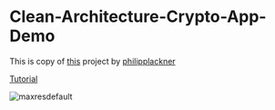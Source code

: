 # Clean-Architecture-Crypto-App-Demo

This is copy of <a href="https://github.com/philipplackner/CryptocurrencyAppYT">this</a> project by <a href="https://github.com/philipplackner">philipplackner</a>

<a href="https://www.youtube.com/watch?v=EF33KmyprEQ">Tutorial</a>


![maxresdefault](https://github.com/dckrOff/Clean-Architecture-Crypto-App-Demo/assets/92970686/3a3cafdd-1880-4e34-90da-811cbbc50d71)
